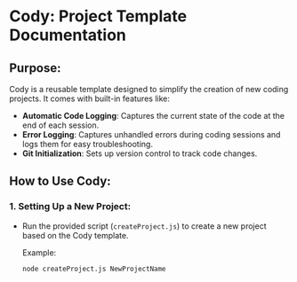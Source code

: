 # Cody: Project Template Documentation

## Purpose:
Cody is a reusable template designed to simplify the creation of new coding projects. It comes with built-in features like:
- **Automatic Code Logging**: Captures the current state of the code at the end of each session.
- **Error Logging**: Captures unhandled errors during coding sessions and logs them for easy troubleshooting.
- **Git Initialization**: Sets up version control to track code changes.

## How to Use Cody:

### 1. Setting Up a New Project:
- Run the provided script (`createProject.js`) to create a new project based on the Cody template.
  
  Example:
  ```bash
  node createProject.js NewProjectName
